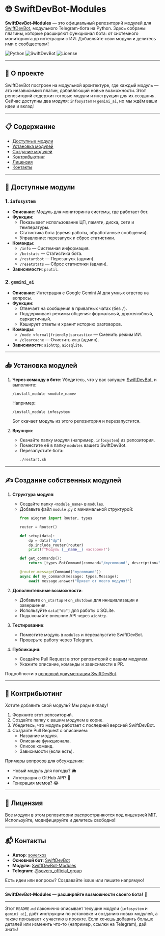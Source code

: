 # 🌐 SwiftDevBot-Modules

**SwiftDevBot-Modules** — это официальный репозиторий модулей для [SwiftDevBot](https://github.com/soverxos/SwiftDevBot), модульного Telegram-бота на Python. Здесь собраны плагины, которые расширяют функционал бота: от системного мониторинга до интеграции с ИИ. Добавляйте свои модули и делитесь ими с сообществом!

![Python](https://img.shields.io/badge/Python-3.9+-blue.svg) ![SwiftDevBot](https://img.shields.io/badge/SwiftDevBot-Compatible-green.svg) ![License](https://img.shields.io/badge/License-MIT-yellow.svg)

---

## 🌟 О проекте

SwiftDevBot построен на модульной архитектуре, где каждый модуль — это независимый плагин, добавляющий новые возможности. Этот репозиторий содержит готовые модули и инструкции для их создания. Сейчас доступны два модуля: `infosystem` и `gemini_ai`, но мы ждём ваши идеи и вклад!

---

## 📋 Содержание

- [Доступные модули](#доступные-модули)
- [Установка модулей](#установка-модулей)
- [Создание модулей](#создание-собственных-модулей)
- [Контрибьютинг](#контрибьютинг)
- [Лицензия](#лицензия)
- [Контакты](#контакты)

---

## 🧩 Доступные модули

### 1. `infosystem`
- **Описание**: Модуль для мониторинга системы, где работает бот.
- **Функции**:
  - Показывает использование ЦП, памяти, диска, сети и температуры.
  - Статистика бота (время работы, обработанные сообщения).
  - Управление: перезапуск и сброс статистики.
- **Команды**:
  - `/info` — Системная информация.
  - `/botstats` — Статистика бота.
  - `/restartbot` — Перезапуск (админ).
  - `/resetstats` — Сброс статистики (админ).
- **Зависимости**: `psutil`.

### 2. `gemini_ai`
- **Описание**: Интеграция с Google Gemini AI для умных ответов на вопросы.
- **Функции**:
  - Отвечает на сообщения в приватных чатах (без `/`).
  - Поддерживает режимы общения: формальный, дружелюбный, саркастичный.
  - Кэширует ответы и хранит историю разговоров.
- **Команды**:
  - `/mode <formal|friendly|sarcastic>` — Сменить режим ИИ.
  - `/clearcache` — Очистить кэш (админ).
- **Зависимости**: `aiohttp`, `aiosqlite`.

---

## 📥 Установка модулей

1. **Через команду в боте**:
   Убедитесь, что у вас запущен [SwiftDevBot](https://github.com/soverxos/SwiftDevBot), и выполните:
   ```
   /install_module <module_name>
   ```
   Например:
   ```
   /install_module infosystem
   ```
   Бот скачает модуль из этого репозитория и перезапустится.

2. **Вручную**:
   - Скачайте папку модуля (например, `infosystem`) из репозитория.
   - Поместите её в папку `modules` вашего SwiftDevBot.
   - Перезапустите бота:
     ```bash
     ./restart.sh
     ```

---

## ✍️ Создание собственных модулей

1. **Структура модуля**:
   - Создайте папку `<module_name>` в `modules`.
   - Добавьте файл `module.py` с минимальной структурой:
     ```python
     from aiogram import Router, types

     router = Router()

     def setup(data):
         dp = data["dp"]
         dp.include_router(router)
         print(f"Модуль {__name__} настроен!")

     def get_commands():
         return [types.BotCommand(command="/mycommand", description="Моя команда")]

     @router.message(Command("mycommand"))
     async def my_command(message: types.Message):
         await message.answer("Привет от моего модуля!")
     ```

2. **Дополнительные возможности**:
   - Добавьте `on_startup` и `on_shutdown` для инициализации и завершения.
   - Используйте `data["db"]` для работы с SQLite.
   - Подключайте внешние API через `aiohttp`.

3. **Тестирование**:
   - Поместите модуль в `modules` и перезапустите SwiftDevBot.
   - Проверьте работу через Telegram.

4. **Публикация**:
   - Создайте Pull Request в этот репозиторий с вашим модулем.
   - Укажите описание, команды и зависимости в PR.

Подробности в [основной документации SwiftDevBot](https://github.com/soverxos/SwiftDevBot).

---

## 🤝 Контрибьютинг

Хотите добавить свой модуль? Мы рады вкладу!

1. Форкните этот репозиторий.
2. Создайте папку с вашим модулем в корне.
3. Убедитесь, что модуль работает с последней версией SwiftDevBot.
4. Создайте Pull Request с описанием:
   - Название модуля.
   - Описание функционала.
   - Список команд.
   - Зависимости (если есть).

Примеры вопросов для обсуждения:
- Новый модуль для погоды? 🌦
- Интеграция с GitHub API? 🐙
- Генерация мемов? 😂

---

## 📝 Лицензия

Все модули в этом репозитории распространяются под лицензией [MIT](LICENSE). Используйте, модифицируйте и делитесь свободно!

---

## 📬 Контакты

- **Автор**: [soverxos](https://github.com/soverxos)
- **Основной бот**: [SwiftDevBot](https://github.com/soverxos/SwiftDevBot)
- **Модули**: [SwiftDevBot-Modules](https://github.com/soverxos/SwiftDevBot-Modules)
- **Telegram**: [@soverx_official_group](https://t.me/soverx_official_group)

Есть идеи или вопросы? Создавайте issue или пишите напрямую!

---

**SwiftDevBot-Modules — расширяйте возможности своего бота!** 🌌

---

Этот `README.md` лаконично описывает текущие модули (`infosystem` и `gemini_ai`), даёт инструкции по установке и созданию новых модулей, а также призывает к участию в проекте. Если хочешь добавить больше деталей или изменить что-то (например, ссылки на Telegram), дай знать!
